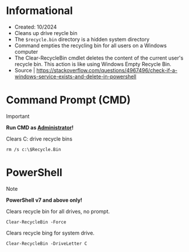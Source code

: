 # Informational
- Created: 10/2024
- Cleans up drive reycle bin
- The `$recycle.bin` directory is a hidden system directory
- Command empties the recycling bin for all users on a Windows computer
- The Clear-RecycleBin cmdlet deletes the content of the current user's recycle bin. This action is like using Windows Empty Recycle Bin.
- Source | https://stackoverflow.com/questions/4967496/check-if-a-windows-service-exists-and-delete-in-powershell      

# Command Prompt (CMD)
> [!IMPORTANT]
> **Run CMD as <ins>Administrator</ins>!**

Clears C: drive recycle bins
```
rm /s c:\$Recycle.Bin 
```

# PowerShell
> [!NOTE]
> **PowerShell v7 and above only!**

Clears recycle bin for all drives, no prompt.
```
Clear-RecycleBin -Force
```

Clears recycle bing for system drive.
```
Clear-RecycleBin -DriveLetter C
```


